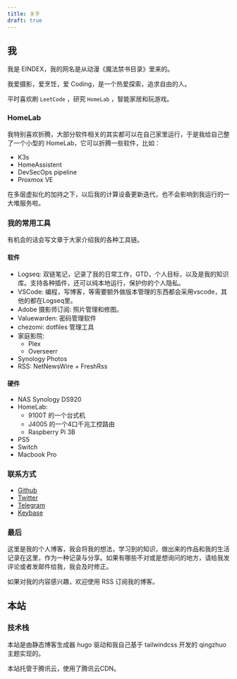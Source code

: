 ```yaml
---
title: 关于
draft: true
---
```


## 我

我是 EINDEX，我的网名是从动漫《魔法禁书目录》里来的。

我爱摄影，爱烹饪，爱 Coding，是一个热爱探索，追求自由的人。

平时喜欢刷 `LeetCode` ，研究 `HomeLab` ，智能家居和玩游戏。

### HomeLab

我特别喜欢折腾，大部分软件相关的其实都可以在自己家里运行，于是我给自己整了一个小型的 HomeLab，它可以折腾一些软件，比如：

- K3s
- HomeAssistent
- DevSecOps pipeline
- Proxmox VE

在多层虚拟化的加持之下，以后我的计算设备更新迭代，也不会影响到我运行的一大堆服务啦。


### 我的常用工具

有机会的话会写文章于大家介绍我的各种工具链。

#### 软件

- Logseq: 双链笔记，记录了我的日常工作，GTD，个人目标，以及是我的知识库。支持各种插件，还可以纯本地运行，保护你的个人隐私。
- VSCode: 编程，写博客，等需要额外做版本管理的东西都会采用vscode，其他的都在Logseq里。
- Adobe 摄影师订阅: 照片管理和修图。
- Valuewarden: 密码管理软件
- chezomi: dotfiles 管理工具
- 家庭影院:
    - Plex
    - Overseerr
- Synology Photos
- RSS: NetNewsWire + FreshRss


#### 硬件

- NAS Synology DS920
- HomeLab:
    - 9100T 的一个台式机
    - J4005 的一个4口千兆工控路由
    - Raspberry Pi 3B
- PS5
- Switch
- Macbook Pro


### 联系方式

- [Github](https://github.com/eindex)
- [Twitter](https://twitter.com/eindex_li)
- [Telegram](https://t.me/eindex)
- [Keybase](https://keybase.io/eindexli)

### 最后

这里是我的个人博客，我会将我的想法，学习到的知识，做出来的作品和我的生活记录在这里，作为一种记录与分享。如果有哪些不对或是想询问的地方，请给我发评论或者发邮件给我，我会及时修正。

如果对我的内容感兴趣，欢迎使用 RSS 订阅我的博客。

## 本站

### 技术栈

本站是由静态博客生成器 hugo 驱动和我自己基于 tailwindcss 开发的 qingzhuo 主题实现的。

本站托管于腾讯云，使用了腾讯云CDN。
